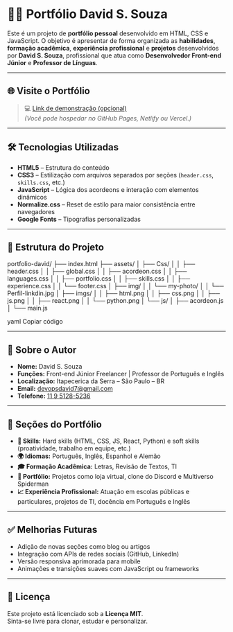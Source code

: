 # 👨‍💻 Portfólio David S. Souza

Este é um projeto de **portfólio pessoal** desenvolvido em HTML, CSS e JavaScript. O objetivo é apresentar de forma organizada as **habilidades**, **formação acadêmica**, **experiência profissional** e **projetos** desenvolvidos por **David S. Souza**, profissional que atua como **Desenvolvedor Front-end Júnior** e **Professor de Línguas**.

---

## 🌐 Visite o Portfólio

> 💻 [Link de demonstração (opcional)](https://seu-portfolio-link.com)  
*(Você pode hospedar no GitHub Pages, Netlify ou Vercel.)*

---

## 🛠️ Tecnologias Utilizadas

- **HTML5** – Estrutura do conteúdo
- **CSS3** – Estilização com arquivos separados por seções (`header.css`, `skills.css`, etc.)
- **JavaScript** – Lógica dos acordeons e interação com elementos dinâmicos
- **Normalize.css** – Reset de estilo para maior consistência entre navegadores
- **Google Fonts** – Tipografias personalizadas

---

## 📁 Estrutura do Projeto

portfolio-david/
├── index.html
├── assets/
│ ├── Css/
│ │ ├── header.css
│ │ ├── global.css
│ │ ├── acordeon.css
│ │ ├── languages.css
│ │ ├── portfolio.css
│ │ ├── skills.css
│ │ ├── experience.css
│ │ └── footer.css
│ ├── img/
│ │ └── my-photo/
│ │ └── Perfil-linkdin.jpg
│ ├── imgs/
│ │ ├── html.png
│ │ ├── css.png
│ │ ├── js.png
│ │ ├── react.png
│ │ └── python.png
│ └── js/
│ ├── acordeon.js
│ └── main.js

yaml
Copiar código

---

## 👤 Sobre o Autor

- **Nome:** David S. Souza  
- **Funções:** Front-end Júnior Freelancer | Professor de Português e Inglês  
- **Localização:** Itapecerica da Serra – São Paulo – BR  
- **Email:** [devopsdavid7@gmail.com](mailto:devopsdavid7@gmail.com)  
- **Telefone:** [11 9 5128-5236](tel:+5511951285236)

---

## 🧠 Seções do Portfólio

- **📌 Skills:** Hard skills (HTML, CSS, JS, React, Python) e soft skills (proatividade, trabalho em equipe, etc.)
- **🌍 Idiomas:** Português, Inglês, Espanhol e Alemão
- **🎓 Formação Acadêmica:** Letras, Revisão de Textos, TI
- **💼 Portfólio:** Projetos como loja virtual, clone do Discord e Multiverso Spiderman
- **📈 Experiência Profissional:** Atuação em escolas públicas e particulares, projetos de TI, docência em Português e Inglês

---

## ✅ Melhorias Futuras

- Adição de novas seções como blog ou artigos
- Integração com APIs de redes sociais (GitHub, LinkedIn)
- Versão responsiva aprimorada para mobile
- Animações e transições suaves com JavaScript ou frameworks

---

## 📄 Licença

Este projeto está licenciado sob a **Licença MIT**.  
Sinta-se livre para clonar, estudar e personalizar.
